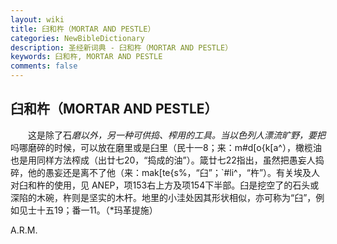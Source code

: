 ```yaml
---
layout: wiki
title: 臼和杵（MORTAR AND PESTLE）
categories: NewBibleDictionary
description: 圣经新词典 - 臼和杵（MORTAR AND PESTLE）
keywords: 臼和杵, MORTAR AND PESTLE
comments: false
---
```


## 臼和杵（MORTAR AND PESTLE）

　　这是除了石*磨以外，另一种可供捣、榨用的工具。当以色列人漂流旷野，要把*吗哪磨碎的时候，可以放在磨里或是臼里（民十一8；来：m#d[o{k[a^），橄榄油也是用同样方法榨成（出廿七20，“捣成的油”）。箴廿七22指出，虽然把愚妄人捣碎，他的愚妄还是离不了他（来：mak[te{s%，“臼”；`#li^，“杵”）。有关埃及人对臼和杵的使用，见 ANEP，项153右上方及项154下半部。臼是挖空了的石头或深陷的木碗，杵则是坚实的木杆。地里的小洼处因其形状相似，亦可称为“臼”，例如见士十五19；番一11。（*玛革提施）

A.R.M.








